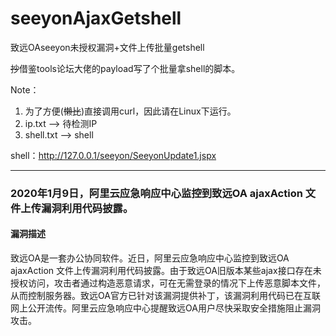 # seeyonAjaxGetshell
致远OAseeyon未授权漏洞+文件上传批量getshell

~~抄~~借鉴tools论坛大佬的payload写了个批量拿shell的脚本。

Note：

1. 为了方便(~~懒比~~)直接调用curl，因此请在Linux下运行。
2. ip.txt --> 待检测IP
3. shell.txt --> shell

shell：http://127.0.0.1/seeyon/SeeyonUpdate1.jspx

-------------------------------------------------------------------------------------------------------
### 2020年1月9日，阿里云应急响应中心监控到致远OA ajaxAction 文件上传漏洞利用代码披露。

#### 漏洞描述

致远OA是一套办公协同软件。近日，阿里云应急响应中心监控到致远OA ajaxAction 文件上传漏洞利用代码披露。由于致远OA旧版本某些ajax接口存在未授权访问，攻击者通过构造恶意请求，可在无需登录的情况下上传恶意脚本文件，从而控制服务器。致远OA官方已针对该漏洞提供补丁，该漏洞利用代码已在互联网上公开流传。阿里云应急响应中心提醒致远OA用户尽快采取安全措施阻止漏洞攻击。


